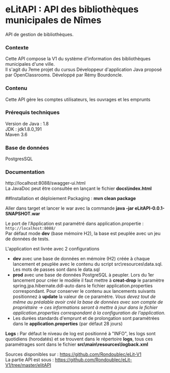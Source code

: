 # eLitAPI : API des bibliothèques municipales de Nîmes
API de gestion de bibliothèques.

### Contexte  
Cette API compose la V1 du système d'information des bibliothèques municipales d'une ville.  
Il s'agit du 7eme projet du cursus Développeur d'application Java proposé par OpenClassrooms.
Développé par Rémy Bourdoncle.  

### Contenu
Cette API gère les comptes utilisateurs, les ouvrages et les emprunts

### Prérequis techniques 
Version de Java : 1.8  
JDK : jdk1.8.0_191  
Maven 3.6  
### Base de données  
PostgresSQL

### Documentation
http://localhost:8088/swagger-ui.html  
La JavaDoc peut être consultée en lançant le fichier **docs\index.html**  

##Installation et déploiement
Packaging : **mvn clean package**

Aller dans target et lancer le war avec la commande
**java -jar eLitAPI-0.0.1-SNAPSHOT.war**

Le port de l'Application est paramétré dans application.propertie  : `http://localhost:8088/`  
Par défaut mode **dev** (base mémoire H2), la base est peuplée avec un jeu de données de tests.  
  
L'application est livrée avec 2 configurations   
- **dev** avec une base de données en mémoire (H2) créée à chaque lancement et peuplée avec le contenu du script src\resources\data.sql.  
 Les mots de passes sont dans le data.sql  
- **prod** avec une base de données PostgreSQL à peupler. Lors du 1er lancement pour créer le modèle il faut mettre à **creat-drop** le paramètre spring.jpa.hibernate.ddl-auto dans le fichier application.properties correspondant.
Pour conserver le contenu aux lancements suivants positionnez à **update** la valeur de ce paramètre.
*Vous devez tout de même au préalable avoir créé la base de données avec son compte de propriétaire -> ces informations seront à mettre à jour dans le fichier application.properties correspondant à la configuration de l'application.*
- Les durées standards d'emprunt et de prolongation sont paramétrées dans le **application.properties** (par défaut 28 jours)


**Logs :** Par défaut le niveau de log est positionné à "INFO", les logs sont quotidiens (horodatés) et se trouvent dans le répertoire **logs**, tous ces paramétrages sont dans le fichier **src\main\resources\logback.xml**

Sources disponibles sur : https://github.com/Rondoublec/eLit-V1  
La partie API est sous :  https://github.com/Rondoublec/eLit-V1/tree/master/elitAPI
